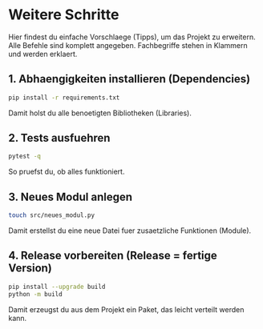 # Weitere Schritte

Hier findest du einfache Vorschlaege (Tipps), um das Projekt zu erweitern.
Alle Befehle sind komplett angegeben. Fachbegriffe stehen in Klammern und werden erklaert.

## 1. Abhaengigkeiten installieren (Dependencies)
```bash
pip install -r requirements.txt
```
Damit holst du alle benoetigten Bibliotheken (Libraries).

## 2. Tests ausfuehren
```bash
pytest -q
```
So pruefst du, ob alles funktioniert.

## 3. Neues Modul anlegen
```bash
touch src/neues_modul.py
```
Damit erstellst du eine neue Datei fuer zusaetzliche Funktionen (Module).

## 4. Release vorbereiten (Release = fertige Version)
```bash
pip install --upgrade build
python -m build
```
Damit erzeugst du aus dem Projekt ein Paket, das leicht verteilt werden kann.
